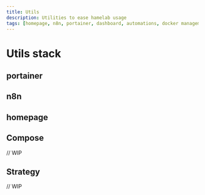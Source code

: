 ```yaml
---
title: Utils
description: Utilities to ease hamelab usage
tags: [homepage, n8n, portainer, dashboard, automations, docker management]
---
```


# Utils stack

## portainer
## n8n
## homepage

## Compose
// WIP

## Strategy
// WIP